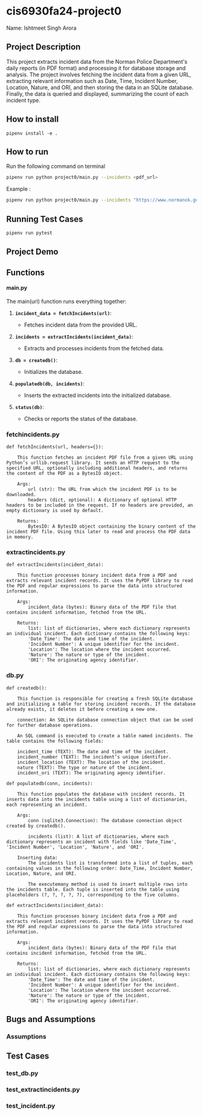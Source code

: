 # cis6930fa24-project0

Name: Ishtmeet Singh Arora

## Project Description
This project extracts incident data from the Norman Police Department's daily reports (in PDF format) and processing it for database storage and analysis. The project involves fetching the incident data from a given URL, extracting relevant information such as Date, Time, Incident Number, Location, Nature, and ORI, and then storing the data in an SQLite database. Finally, the data is queried and displayed, summarizing the count of each incident type.

## How to install

```
pipenv install -e .
```

## How to run
Run the following command on terminal
``` bash
pipenv run python project0/main.py --incidents <pdf_url>
```

Example :
``` bash
pipenv run python project0/main.py --incidents "https://www.normanok.gov/sites/default/files/documents/2024-08/2024-08-01_daily_incident_summary.pdf"
```

## Running Test Cases
```bash
pipenv run pytest
```

## Project Demo




## Functions

#### main.py 

The main(url) function runs everything together:

1. **`incident_data = fetchIncidents(url)`**:
   - Fetches incident data from the provided URL.

2. **`incidents = extractIncidents(incident_data)`**:
   - Extracts and processes incidents from the fetched data.

3. **`db = createdb()`**:
   - Initializes the database.

4. **`populatedb(db, incidents)`**:
   - Inserts the extracted incidents into the initialized database.

5. **`status(db)`**:
   - Checks or reports the status of the database.

### fetchincidents.py

```
def fetchIncidents(url, headers={}):

    This function fetches an incident PDF file from a given URL using Python’s urllib.request library. It sends an HTTP request to the specified URL, optionally including additional headers, and returns the content of the PDF as a BytesIO object.

    Args:
        url (str): The URL from which the incident PDF is to be downloaded.
        headers (dict, optional): A dictionary of optional HTTP headers to be included in the request. If no headers are provided, an empty dictionary is used by default.
        
    Returns:
        BytesIO: A BytesIO object containing the binary content of the incident PDF file. Using this later to read and process the PDF data in memory.

```

### extractincidents.py

```
def extractIncidents(incident_data):

    This function processes binary incident data from a PDF and extracts relevant incident records. It uses the PyPDF library to read the PDF and regular expressions to parse the data into structured information.

    Args:
        incident_data (bytes): Binary data of the PDF file that contains incident information, fetched from the URL.
        
    Returns:
        list: list of dictionaries, where each dictionary represents an individual incident. Each dictionary contains the following keys:
        'Date_Time': The date and time of the incident.
        'Incident Number': A unique identifier for the incident.
        'Location': The location where the incident occurred.
        'Nature': The nature or type of the incident.
        'ORI': The originating agency identifier.

```
### db.py

```
def createdb():

    This function is responsible for creating a fresh SQLite database and initializing a table for storing incident records. If the database already exists, it deletes it before creating a new one.
        
    connection: An SQLite database connection object that can be used for further database operations.

    An SQL command is executed to create a table named incidents. The table contains the following fields:

    incident_time (TEXT): The date and time of the incident.
    incident_number (TEXT): The incident’s unique identifier.
    incident_location (TEXT): The location of the incident.
    nature (TEXT): The type or nature of the incident.
    incident_ori (TEXT): The originating agency identifier.

```
```
def populatedb(conn, incidents):

    This function populates the database with incident records. It inserts data into the incidents table using a list of dictionaries, each representing an incident.

    Args:
        conn (sqlite3.Connection): The database connection object created by createdb().

        incidents (list): A list of dictionaries, where each dictionary represents an incident with fields like 'Date_Time', 'Incident Number', 'Location', 'Nature', and 'ORI'.
        
    Inserting data:
        The incidents list is transformed into a list of tuples, each containing values in the following order: Date_Time, Incident Number, Location, Nature, and ORI.

        The executemany method is used to insert multiple rows into the incidents table. Each tuple is inserted into the table using placeholders (?, ?, ?, ?, ?), corresponding to the five columns.

```
```
def extractIncidents(incident_data):

    This function processes binary incident data from a PDF and extracts relevant incident records. It uses the PyPDF library to read the PDF and regular expressions to parse the data into structured information.

    Args:
        incident_data (bytes): Binary data of the PDF file that contains incident information, fetched from the URL.
        
    Returns:
        list: list of dictionaries, where each dictionary represents an individual incident. Each dictionary contains the following keys:
        'Date_Time': The date and time of the incident.
        'Incident Number': A unique identifier for the incident.
        'Location': The location where the incident occurred.
        'Nature': The nature or type of the incident.
        'ORI': The originating agency identifier.

```

## Bugs and Assumptions

### Assumptions




## Test Cases


### test_db.py


### test_extractincidents.py


### test_incident.py



